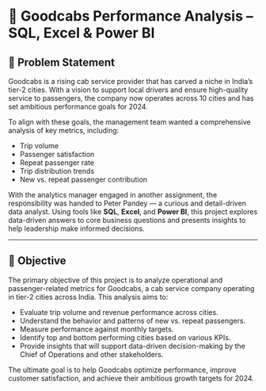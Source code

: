 # 🚖 Goodcabs Performance Analysis – SQL, Excel & Power BI

## 🧩 Problem Statement

Goodcabs is a rising cab service provider that has carved a niche in India’s tier-2 cities. With a vision to support local drivers and ensure high-quality service to passengers, the company now operates across 10 cities and has set ambitious performance goals for 2024.

To align with these goals, the management team wanted a comprehensive analysis of key metrics, including:

- Trip volume  
- Passenger satisfaction  
- Repeat passenger rate  
- Trip distribution trends  
- New vs. repeat passenger contribution  

With the analytics manager engaged in another assignment, the responsibility was handed to Peter Pandey — a curious and detail-driven data analyst. Using tools like **SQL**, **Excel**, and **Power BI**, this project explores data-driven answers to core business questions and presents insights to help leadership make informed decisions.

---

## 🎯 Objective

The primary objective of this project is to analyze operational and passenger-related metrics for Goodcabs, a cab service company operating in tier-2 cities across India. This analysis aims to:

- Evaluate trip volume and revenue performance across cities.
- Understand the behavior and patterns of new vs. repeat passengers.
- Measure performance against monthly targets.
- Identify top and bottom performing cities based on various KPIs.
- Provide insights that will support data-driven decision-making by the Chief of Operations and other stakeholders.

The ultimate goal is to help Goodcabs optimize performance, improve customer satisfaction, and achieve their ambitious growth targets for 2024.

